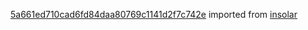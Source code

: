 [5a661ed710cad6fd84daa80769c1141d2f7c742e](https://github.com/insolar/insolar/commit/5a661ed710cad6fd84daa80769c1141d2f7c742e) imported from [insolar](https://github.com/insolar/insolar)
